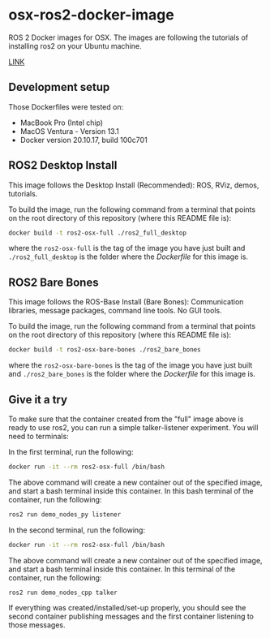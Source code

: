 # osx-ros2-docker-image

ROS 2 Docker images for OSX. The images are following the tutorials of installing ros2 on your Ubuntu machine.

[LINK](https://docs.ros.org/en/humble/Installation/Ubuntu-Install-Debians.html)

## Development setup

Those Dockerfiles were tested on:

* MacBook Pro (Intel chip)
* MacOS Ventura - Version 13.1
* Docker version 20.10.17, build 100c701

## ROS2 Desktop Install

This image follows the Desktop Install (Recommended): ROS, RViz, demos, tutorials.

To build the image, run the following command from a terminal that points on the root directory of this repository (where this README file is):

```bash
docker build -t ros2-osx-full ./ros2_full_desktop
```

where the `ros2-osx-full` is the tag of the image you have just built and `./ros2_full_desktop` is the folder where the _Dockerfile_ for this image is.

## ROS2 Bare Bones

This image follows the ROS-Base Install (Bare Bones): Communication libraries, message packages, command line tools. No GUI tools.

To build the image, run the following command from a terminal that points on the root directory of this repository (where this README file is):

```bash
docker build -t ros2-osx-bare-bones ./ros2_bare_bones
```
 
where the `ros2-osx-bare-bones` is the tag of the image you have just built and `./ros2_bare_bones` is the folder where the _Dockerfile_ for this image is.

## Give it a try

To make sure that the container created from the "full" image above is ready to use ros2, you can run a simple talker-listener experiment. You will need to terminals:


In the first terminal, run the following:

```bash
docker run -it --rm ros2-osx-full /bin/bash
```

The above command will create a new container out of the specified image, and start a bash terminal inside this container. In this bash terminal of the container, run the following:

```bash
ros2 run demo_nodes_py listener
```

In the second terminal, run the following:

```bash
docker run -it --rm ros2-osx-full /bin/bash
```

The above command will create a new container out of the specified image, and start a bash terminal inside this container. In this terminal of the container, run the following:

```bash
ros2 run demo_nodes_cpp talker
```

If everything was created/installed/set-up properly, you should see the second container publishing messages and the first container listening to those messages.
